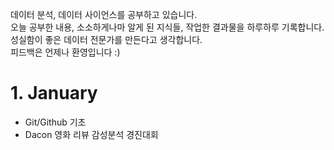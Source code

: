 데이터 분석, 데이터 사이언스를 공부하고 있습니다.  
오늘 공부한 내용, 소소하게나마 알게 된 지식들, 작업한 결과물을 하루하루 기록합니다.  
성실함이 좋은 데이터 전문가를 만든다고 생각합니다.  
피드백은 언제나 환영입니다 :)
  
# 1. January
- Git/Github 기초
- Dacon 영화 리뷰 감성분석 경진대회
  
